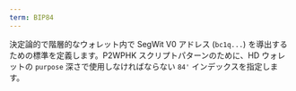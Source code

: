 ```yaml
---
term: BIP84
---
```

決定論的で階層的なウォレット内で SegWit V0 アドレス (`bc1q...`) を導出するための標準を定義します。P2WPHK スクリプトパターンのために、HD ウォレットの `purpose` 深さで使用しなければならない `84'` インデックスを指定します。